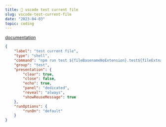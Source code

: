 ```yaml
---
title: 🧪 vscode test current file
slug: vscode-test-current-file
date: "2023-04-03"
topic: coding
---
```


[documentation][documentation]

```json
{
    "label": "test current file",
    "type": "shell",
    "command": "npm run test ${fileBasenameNoExtension}.test${fileExtname}",
    "group": "test",
    "presentation": {
        "clear": true,
        "close": false,
        "echo": true,
        "panel": "dedicated",
        "reveal": "always",
        "showReuseMessage": true
    },
    "runOptions": {
        "runOn": "default"
    }
}
```

[documentation]: https://code.visualstudio.com/docs/editor/tasks
